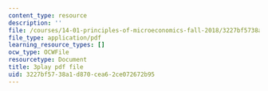 ```yaml
---
content_type: resource
description: ''
file: /courses/14-01-principles-of-microeconomics-fall-2018/3227bf5738a1d870cea62ce072672b95_RnN2rgCrIzs.pdf
file_type: application/pdf
learning_resource_types: []
ocw_type: OCWFile
resourcetype: Document
title: 3play pdf file
uid: 3227bf57-38a1-d870-cea6-2ce072672b95
---
```

